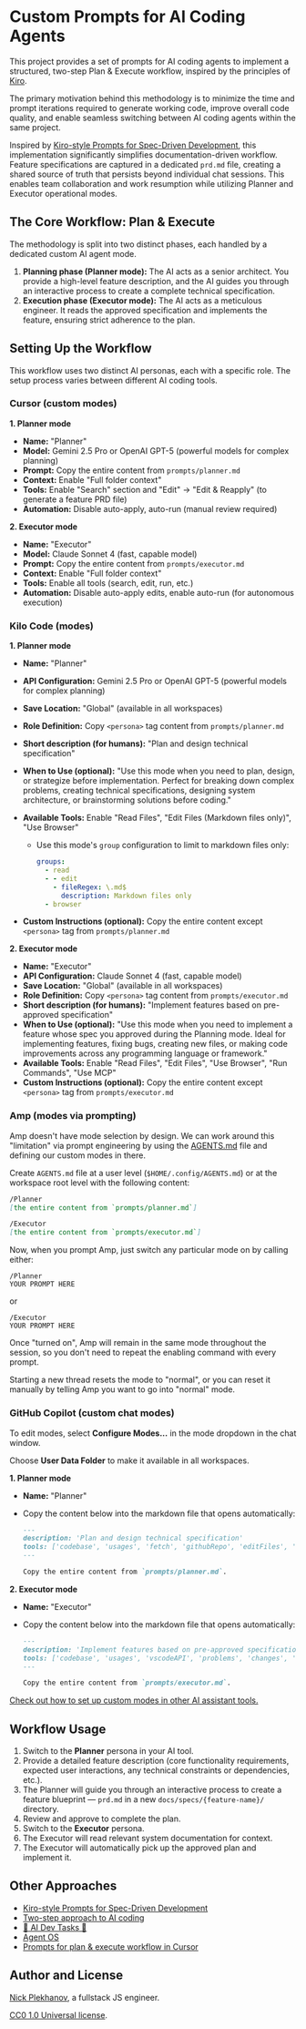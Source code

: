 # Custom Prompts for AI Coding Agents

This project provides a set of prompts for AI coding agents to implement a structured, two-step Plan & Execute workflow, inspired by the principles of [Kiro](https://kiro.dev/docs/specs/concepts/).

The primary motivation behind this methodology is to minimize the time and prompt iterations required to generate working code, improve overall code quality, and enable seamless switching between AI coding agents within the same project.

Inspired by [Kiro-style Prompts for Spec-Driven Development](https://github.com/andreskull/spec-driven-ai-coding), this implementation significantly simplifies documentation-driven workflow. Feature specifications are captured in a dedicated `prd.md` file, creating a shared source of truth that persists beyond individual chat sessions. This enables team collaboration and work resumption while utilizing Planner and Executor operational modes.

## The Core Workflow: Plan & Execute

The methodology is split into two distinct phases, each handled by a dedicated custom AI agent mode.

1. **Planning phase (Planner mode):** The AI acts as a senior architect. You provide a high-level feature description, and the AI guides you through an interactive process to create a complete technical specification.
1. **Execution phase (Executor mode):** The AI acts as a meticulous engineer. It reads the approved specification and implements the feature, ensuring strict adherence to the plan.

## Setting Up the Workflow

This workflow uses two distinct AI personas, each with a specific role. The setup process varies between different AI coding tools.

### Cursor (custom modes)

**1. Planner mode**

- **Name:** "Planner"
- **Model:** Gemini 2.5 Pro or OpenAI GPT-5 (powerful models for complex planning)
- **Prompt:** Copy the entire content from `prompts/planner.md`
- **Context:** Enable "Full folder context"
- **Tools:** Enable "Search" section and "Edit" → "Edit & Reapply" (to generate a feature PRD file)
- **Automation:** Disable auto-apply, auto-run (manual review required)

**2. Executor mode**

- **Name:** "Executor"
- **Model:** Claude Sonnet 4 (fast, capable model)
- **Prompt:** Copy the entire content from `prompts/executor.md`
- **Context:** Enable "Full folder context"
- **Tools:** Enable all tools (search, edit, run, etc.)
- **Automation:** Disable auto-apply edits, enable auto-run (for autonomous execution)

### Kilo Code (modes)

**1. Planner mode**

- **Name:** "Planner"
- **API Configuration:** Gemini 2.5 Pro or OpenAI GPT-5 (powerful models for complex planning)
- **Save Location:** "Global" (available in all workspaces)
- **Role Definition:** Copy `<persona>` tag content from `prompts/planner.md`
- **Short description (for humans):** "Plan and design technical specification"
- **When to Use (optional):** "Use this mode when you need to plan, design, or strategize before implementation. Perfect for breaking down complex problems, creating technical specifications, designing system architecture, or brainstorming solutions before coding."
- **Available Tools:** Enable "Read Files", "Edit Files (Markdown files only)", "Use Browser"
  - Use this mode's `group` configuration to limit to markdown files only:

    ```yaml
    groups:
      - read
      - - edit
        - fileRegex: \.md$
          description: Markdown files only
      - browser
    ```

- **Custom Instructions (optional):** Copy the entire content except `<persona>` tag from `prompts/planner.md`

**2. Executor mode**

- **Name:** "Executor"
- **API Configuration:** Claude Sonnet 4 (fast, capable model)
- **Save Location:** "Global" (available in all workspaces)
- **Role Definition:** Copy `<persona>` tag content from `prompts/executor.md`
- **Short description (for humans):** "Implement features based on pre-approved specification"
- **When to Use (optional):** "Use this mode when you need to implement a feature whose spec you approved during the Planning mode. Ideal for implementing features, fixing bugs, creating new files, or making code improvements across any programming language or framework."
- **Available Tools:** Enable "Read Files", "Edit Files", "Use Browser", "Run Commands", "Use MCP"
- **Custom Instructions (optional):** Copy the entire content except `<persona>` tag from `prompts/executor.md`

### Amp (modes via prompting)

Amp doesn't have mode selection by design. We can work around this "limitation" via prompt engineering by using the [AGENTS.md](https://ampcode.com/manual#AGENTS.md) file and defining our custom modes in there.

Create `AGENTS.md` file at a user level (`$HOME/.config/AGENTS.md`) or at the workspace root level with the following content:

```md
/Planner
[the entire content from `prompts/planner.md`]

/Executor
[the entire content from `prompts/executor.md`]
```

Now, when you prompt Amp, just switch any particular mode on by calling either:

```
/Planner
YOUR PROMPT HERE
```

or

```
/Executor
YOUR PROMPT HERE
```

Once "turned on", Amp will remain in the same mode throughout the session, so you don't need to repeat the enabling command with every prompt.

Starting a new thread resets the mode to "normal", or you can reset it manually by telling Amp you want to go into "normal" mode.

### GitHub Copilot (custom chat modes)

To edit modes, select **Configure Modes...** in the mode dropdown in the chat window.

Choose **User Data Folder** to make it available in all workspaces.

**1. Planner mode**

- **Name:** "Planner"
- Copy the content below into the markdown file that opens automatically:

  ```md
  ---
  description: 'Plan and design technical specification'
  tools: ['codebase', 'usages', 'fetch', 'githubRepo', 'editFiles', 'search']
  ---

  Copy the entire content from `prompts/planner.md`.
  ```

**2. Executor mode**

- **Name:** "Executor"
- Copy the content below into the markdown file that opens automatically:

  ```md
  ---
  description: 'Implement features based on pre-approved specification'
  tools: ['codebase', 'usages', 'vscodeAPI', 'problems', 'changes', 'testFailure', 'terminalSelection', 'terminalLastCommand', 'openSimpleBrowser', 'fetch', 'findTestFiles', 'searchResults', 'githubRepo', 'extensions', 'editFiles', 'runNotebooks', 'search', 'new', 'runCommands', 'runTasks']
  ---

  Copy the entire content from `prompts/executor.md`.
  ```

[Check out how to set up custom modes in other AI assistant tools.](https://github.com/andreskull/spec-driven-ai-coding#setting-up-the-workflow-in-different-ai-tools)

## Workflow Usage

1. Switch to the **Planner** persona in your AI tool.
2. Provide a detailed feature description (core functionality requirements, expected user interactions, any technical constraints or dependencies, etc.).
3. The Planner will guide you through an interactive process to create a feature blueprint — `prd.md` in a new `docs/specs/{feature-name}/` directory.
4. Review and approve to complete the plan.
5. Switch to the **Executor** persona.
6. The Executor will read relevant system documentation for context.
7. The Executor will automatically pick up the approved plan and implement it.

## Other Approaches

- [Kiro-style Prompts for Spec-Driven Development](https://github.com/andreskull/spec-driven-ai-coding)
- [Two-step approach to AI coding](https://github.com/sapegin/two-step-ai-coding-modes)
- [🚀 AI Dev Tasks 🤖](https://github.com/snarktank/ai-dev-tasks)
- [Agent OS](https://github.com/buildermethods/agent-os)
- [Prompts for plan & execute workflow in Cursor](https://github.com/carlrannaberg/ai-coding)

## Author and License

[Nick Plekhanov](https://plekhanov.me/), a fullstack JS engineer.

[CC0 1.0 Universal license](LICENSE).
